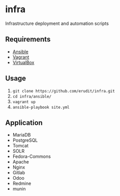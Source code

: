 # infra
Infrastructure deployment and automation scripts

## Requirements

* [Ansible](http://www.ansible.com/)
* [Vagrant](https://www.vagrantup.com/)
* [VirtualBox](https://www.virtualbox.org/)

## Usage

1. `git clone https://github.com/erudit/infra.git`
2. `cd infra/ansible/`
3. `vagrant up`
4. `ansible-playbook site.yml`

## Application

- MariaDB
- PostgreSQL
- Tomcat
- SOLR
- Fedora-Commons
- Apache
- Nginx
- Gitlab
- Odoo
- Redmine
- munin
